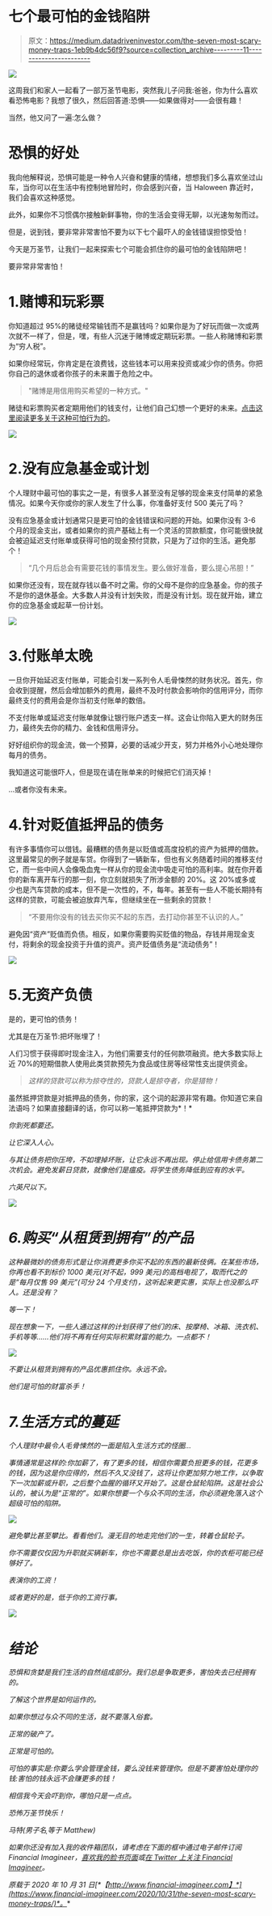 # 七个最可怕的金钱陷阱

> 原文：<https://medium.datadriveninvestor.com/the-seven-most-scary-money-traps-1eb9b4dc56f9?source=collection_archive---------11----------------------->

![](img/a651d7b05ce0f37ff4aa1b1604d1a232.png)

这周我们和家人一起看了一部万圣节电影，突然我儿子问我:爸爸，你为什么喜欢看恐怖电影？我想了很久，然后回答道:恐惧——如果做得对——会很有趣！

当然，他又问了一遍:怎么做？

# 恐惧的好处

我向他解释说，恐惧可能是一种令人兴奋和健康的情绪，想想我们多么喜欢坐过山车，当你可以在生活中有控制地冒险时，你会感到兴奋，当 Haloween 靠近时，我们会喜欢这种感觉。

此外，如果你不习惯偶尔接触新鲜事物，你的生活会变得无聊，以光速匆匆而过。

但是，说到钱，要非常非常害怕不要为以下七个最吓人的金钱错误担惊受怕！

今天是万圣节，让我们一起来探索七个可能会抓住你的最可怕的金钱陷阱吧！

要非常非常害怕！

# 1.赌博和玩彩票

你知道超过 95%的赌徒经常输钱而不是赢钱吗？如果你是为了好玩而做一次或两次就不一样了，但是，嘿，有些人沉迷于赌博或定期玩彩票。一些人称赌博和彩票为“穷人税”。

如果你经常玩，你肯定是在浪费钱，这些钱本可以用来投资或减少你的债务。你把你自己的退休或者你孩子的未来置于危险之中。

> "赌博是用信用购买希望的一种方式。"

赌徒和彩票购买者定期用他们的钱支付，让他们自己幻想一个更好的未来。[点击这里阅读更多关于这种可怕行为的](https://www.financial-imagineer.com/2019/08/24/why-people-buy-lottery-tickets-instead-of-creating-their-dream-life/)。

![](img/069f76dea8c971d6569a078ca7b497d3.png)

# 2.没有应急基金或计划

个人理财中最可怕的事实之一是，有很多人甚至没有足够的现金来支付简单的紧急情况。如果今天你或你的家人发生了什么事，你准备好支付 500 美元了吗？

没有应急基金或计划通常只是更可怕的金钱错误和问题的开始。如果你没有 3-6 个月的现金支出，或者如果你的资产基础上有一个灵活的贷款额度，你可能很快就会被迫延迟支付账单或获得可怕的现金预付贷款，只是为了过你的生活。避免那个！

> “几个月后总会有需要花钱的事情发生。要么做好准备，要么提心吊胆！”

如果你还没有，现在就存钱以备不时之需。你的父母不是你的应急基金。你的孩子不是你的退休基金。大多数人并没有计划失败，而是没有计划。现在就开始，建立你的应急基金或起草一份计划。

![](img/689aa91a0258224f66d4bcd9eaf8d38b.png)

# 3.付账单太晚

一旦你开始延迟支付账单，可能会引发一系列令人毛骨悚然的财务状况。首先，你会收到提醒，然后会增加额外的费用，最终不及时付款会影响你的信用评分，而你最终支付的费用会是你当初支付账单的数倍。

不支付账单或延迟支付账单就像让银行账户透支一样。这会让你陷入更大的财务压力，最终失去你的精力、金钱和信用评分。

好好组织你的现金流，做一个预算，必要的话减少开支，努力并格外小心地处理你每月的债务。

我知道这可能很吓人，但是现在请在账单来的时候把它们消灭掉！

…或者你没有未来。

# 4.针对贬值抵押品的债务

有许多事情你可以借钱。最糟糕的债务是以贬值或高度投机的资产为抵押的借款。这里最常见的例子就是车贷。你得到了一辆新车，但也有义务随着时间的推移支付它，而一些中间人会像吸血鬼一样从你的现金流中吸走可怕的高利率。就在你开着你的新车离开车行的那一刻，你立刻就损失了所涉金额的 20%。这 20%或多或少也是汽车贷款的成本，但不是一次性的，不，每年。甚至有一些人不能长期持有这样的贷款，可能会被迫放弃汽车，但继续坐在一些剩余的贷款！

> “不要用你没有的钱去买你买不起的东西，去打动你甚至不认识的人。”

避免因“资产”贬值而负债。相反，如果你需要购买贬值的物品，存钱并用现金支付，将剩余的现金投资于升值的资产。资产贬值债务是“流动债务”！

![](img/45792261aba3f4a93337363aa191a258.png)

# 5.无资产负债

是的，更可怕的债务！

尤其是在万圣节:把坏账埋了！

人们习惯于获得即时现金注入，为他们需要支付的任何款项融资。绝大多数实际上近 70%的短期借款人使用此类贷款预先为食品或住房等经常性支出提供资金。

> *这样的贷款可以称为掠夺性的，贷款人是掠夺者，你是猎物！*

虽然抵押贷款是对抵押品的债务，你的家，这个词的起源非常有趣。你知道它来自法语吗？如果直接翻译的话，你可以称一笔抵押贷款为*！*

*你到死都要还。*

*让它深入人心。*

*与其让债务把你压垮，不如埋掉坏账，让它永远不再出现。停止给信用卡债务第二次机会。避免发薪日贷款，就像他们是瘟疫。将学生债务降低到应有的水平。*

*六英尺以下。*

*![](img/54e1bb9ae8a19b9d5bd160d48c530495.png)*

# *6.购买“从租赁到拥有”的产品*

*这种最微妙的债务形式是让你消费更多你买不起的东西的最新伎俩。在某些市场，你再也看不到标价 1000 美元(对不起，999 美元)的高档电视了，取而代之的是“每月仅售 99 美元”(可分 24 个月支付)，这听起来更实惠，实际上也没那么吓人。还是没有？*

*等一下！*

*现在想象一下，一些人通过这样的计划获得了他们的床、按摩椅、冰箱、洗衣机、手机等等……他们将不再有任何实际积累财富的能力。一点都不！*

*![](img/03f32943bc037a25cd33e4b8ca3ebde4.png)*

*不要让从租赁到拥有的产品优惠抓住你。永远不会。*

*他们是可怕的财富杀手！*

# *7.生活方式的蔓延*

*个人理财中最令人毛骨悚然的一面是陷入生活方式的怪圈…*

*事情通常是这样的:你加薪了，有了更多的钱，相信你需要负担更多的钱，花更多的钱，因为这是你应得的，然后不久又没钱了，这将让你更加努力地工作，以争取下一次加薪或升职，之后整个血腥的循环又开始了。这是仓鼠轮陷阱。这是社会公认的，被认为是“正常的”。如果你想要一个与众不同的生活，你必须避免落入这个超级可怕的陷阱。*

*![](img/00516e43ec31990f11333761ef0ed8dd.png)*

*避免攀比甚至攀比。看看他们。漫无目的地走完他们的一生，转着仓鼠轮子。*

*你不需要仅仅因为升职就买辆新车，你也不需要总是出去吃饭，你的衣柜可能已经够好了。*

*表演你的工资！*

*或者更好的是，低于你的工资行事。*

*![](img/3a8e754a17fc0112f9a1bb4cca9e7942.png)*

# *结论*

*恐惧和贪婪是我们生活的自然组成部分。我们总是争取更多，害怕失去已经拥有的。*

*了解这个世界是如何运作的。*

*如果你想过与众不同的生活，就不要落入俗套。*

*正常的破产了。*

*正常是可怕的。*

*可怕的事实是:你要么学会管理金钱，要么没钱来管理你。但是不要害怕处理你的钱:害怕的钱永远不会赚更多的钱！*

*相信我今天会吓到你，哪怕只是一点点。*

*恐怖万圣节快乐！*

*马特(男子名ˌ等于 Matthew)*

*如果你还没有加入我的收件箱团队，请考虑在下面的框中通过电子邮件订阅 Financial Imagineer，[喜欢我的脸书页面](https://www.facebook.com/financialimagineer)或[在 Twitter 上关注 Financial Imagineer](https://twitter.com/FI_imagineer)。*

**原载于 2020 年 10 月 31 日*[*【http://www.financial-imagineer.com】*](https://www.financial-imagineer.com/2020/10/31/the-seven-most-scary-money-traps/)*。**